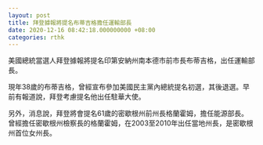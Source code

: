 ```yaml
---
layout: post
title: 拜登據報將提名布蒂吉格擔任運輸部長
date: 2020-12-16 08:42:18.000000000 +08:00
categories: rthk
---
```


美國總統當選人拜登據報將提名印第安納州南本德市前市長布蒂吉格，出任運輸部長。

現年38歲的布蒂吉格，曾經宣布參加美國民主黨內總統提名初選，其後退選。早前有報道說，拜登考慮提名他出任駐華大使。

另外，消息說，拜登將會提名61歲的密歇根州前州長格蘭霍姆，擔任能源部長。曾經擔任密歇根州檢察長的格蘭霍姆，在2003至2010年出任當地州長，是密歇根州首位女州長。
